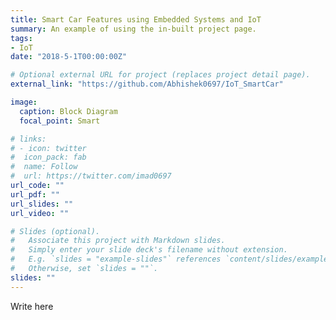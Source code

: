 ```yaml
---
title: Smart Car Features using Embedded Systems and IoT
summary: An example of using the in-built project page.
tags:
- IoT
date: "2018-5-1T00:00:00Z"

# Optional external URL for project (replaces project detail page).
external_link: "https://github.com/Abhishek0697/IoT_SmartCar"

image:
  caption: Block Diagram 
  focal_point: Smart

# links:
# - icon: twitter
#  icon_pack: fab
#  name: Follow
#  url: https://twitter.com/imad0697
url_code: ""
url_pdf: ""
url_slides: ""
url_video: ""

# Slides (optional).
#   Associate this project with Markdown slides.
#   Simply enter your slide deck's filename without extension.
#   E.g. `slides = "example-slides"` references `content/slides/example-slides.md`.
#   Otherwise, set `slides = ""`.
slides: ""
---
```


Write here

